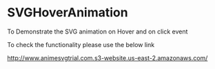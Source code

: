 # SVGHoverAnimation
To Demonstrate the SVG animation on Hover and on click event

To check the functionality please use the below link

http://www.animesvgtrial.com.s3-website.us-east-2.amazonaws.com/
